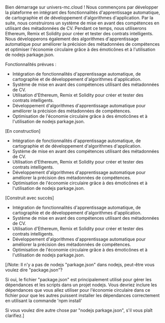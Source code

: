 Bien démarrage sur univers-mc.cloud ! Nous commençons par développer la plateforme en intégrant des fonctionnalités d'apprentissage automatique, de cartographie et de développement d'algorithmes d'application. Par la suite, nous construirons un système de mise en avant des compétences en utilisant des métadonnées de CV. Pendant ce temps, nous utiliserons Ethereum, Remix et Solidity pour créer et tester des contrats intelligents. Nous développerons également des algorithmes d'apprentissage automatique pour améliorer la précision des métadonnées de compétences et optimiser l'économie circulaire grâce à des émoticônes et à l'utilisation de nodejs parkage.json.

Fonctionnalités prévues :

- Intégration de fonctionnalités d'apprentissage automatique, de cartographie et de développement d'algorithmes d'application.
- Système de mise en avant des compétences utilisant des métadonnées de CV.
- Utilisation d'Ethereum, Remix et Solidity pour créer et tester des contrats intelligents.
- Développement d'algorithmes d'apprentissage automatique pour améliorer la précision des métadonnées de compétences.
- Optimisation de l'économie circulaire grâce à des émoticônes et à l'utilisation de nodejs parkage.json.

[En construction]

- Intégration de fonctionnalités d'apprentissage automatique, de cartographie et de développement d'algorithmes d'application.
- Système de mise en avant des compétences utilisant des métadonnées de CV.
- Utilisation d'Ethereum, Remix et Solidity pour créer et tester des contrats intelligents.
- Développement d'algorithmes d'apprentissage automatique pour améliorer la précision des métadonnées de compétences.
- Optimisation de l'économie circulaire grâce à des émoticônes et à l'utilisation de nodejs parkage.json.

[Construit avec succès]

- Intégration de fonctionnalités d'apprentissage automatique, de cartographie et de développement d'algorithmes d'application.
- Système de mise en avant des compétences utilisant des métadonnées de CV.
- Utilisation d'Ethereum, Remix et Solidity pour créer et tester des contrats intelligents.
- Développement d'algorithmes d'apprentissage automatique pour améliorer la précision des métadonnées de compétences.
- Optimisation de l'économie circulaire grâce à des émoticônes et à l'utilisation de nodejs parkage.json.

[/Note: Il n'y a pas de nodejs "parkage.json" dans nodejs, peut-être vous voulez dire "package.json"?

Si oui, le fichier "package.json" est principalement utilisé pour gérer les dépendances et les scripts dans un projet nodejs. Vous devriez inclure les dépendances que vous allez utiliser pour l'économie circulaire dans ce fichier pour que les autres puissent installer les dépendances correctement en utilisant la commande 'npm install'

Si vous voulez dire autre chose par "nodejs parkage.json", s'il vous plaît clarifiez.]